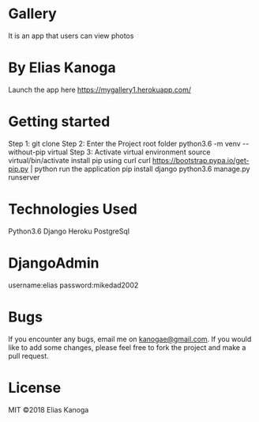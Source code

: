 # Gallery
It is an app that users can view photos

# By Elias Kanoga
Launch the app here https://mygallery1.herokuapp.com/

# Getting started
Step 1: git clone 
Step 2: Enter the Project root folder
python3.6 -m venv --without-pip virtual Step 3: Activate virtual environment
source virtual/bin/activate install pip using curl
curl https://bootstrap.pypa.io/get-pip.py | python run the application
pip install django
python3.6 manage.py runserver

# Technologies Used
Python3.6
Django
Heroku
PostgreSql

# DjangoAdmin
username:elias
password:mikedad2002

# Bugs
If you encounter any bugs, email me on kanogae@gmail.com. If you would like to add some changes, please feel free to fork the project and make a pull request.


# License
MIT ©2018 Elias Kanoga
